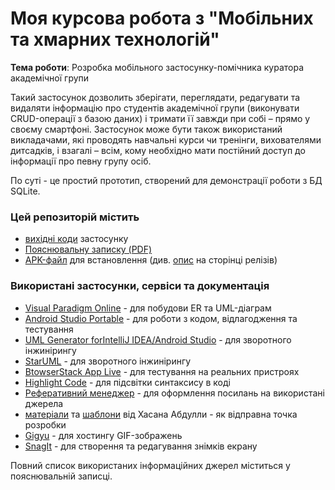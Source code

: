 # Моя курсова робота з "Мобільних та хмарних технологій"

**Тема роботи**: Розробка мобільного застосунку-помічника куратора академічної групи

Такий застосунок дозволить зберігати, переглядати, редагувати та видаляти інформацію про студентів академічної групи (виконувати CRUD-операції з базою даних) і тримати її завжди при собі – прямо у своєму смартфоні. Застосунок може бути також використаний викладачами, які проводять навчальні курси чи тренінги, вихователями дитсадків, і взагалі – всім, кому необхідно мати постійний доступ до інформації про певну групу осіб.

По суті - це простий прототип, створений для демонстрації роботи з БД SQLite.

### Цей репозиторій містить

* [вихідні коди](https://github.com/angelina-babych/Kursova-kHAI/tree/v0.0.1) застосунку
* [Пояснювальну записку (PDF)](https://github.com/angelina-babych/Kursova-kHAI/blob/main/docs/%D0%91%D0%B0%D0%B1%D0%B8%D1%87-%D0%BA%D1%83%D1%80%D1%81%D0%BE%D0%B2%D0%B0-final.pdf)
* [APK-файл](https://github.com/angelina-babych/Kursova-kHAI/releases/download/v0.0.1/app-debug.apk) для встановлення (див. [опис](https://github.com/angelina-babych/Kursova-kHAI/releases/tag/v0.0.1) на сторінці релізів)

### Використані застосунки, сервіси та документація

* [Visual Paradigm Online](https://online.visual-paradigm.com/) - для побудови ER та UML-діаграм
* [Android Studio Portable](https://portapps.io/app/android-studio-portable/) - для роботи з кодом, відлагодження та тестування
* [UML Generator forIntelliJ IDEA/Android Studio](https://plugins.jetbrains.com/plugin/15124-uml-generator) - для зворотного інжинірингу
* [StarUML](https://staruml.io/) - для зворотного інжинірингу
* [BtowserStack App Live](https://app-live.browserstack.com/) - для тестування на реальних пристроях
* [Highlight Code](https://highlight.hohli.com/) - для підсвітки синтаксису в коді
* [Реферативний менеджер](https://4ref.ontu.edu.ua/) - для оформлення посилань на використані джерела
* [матеріали](https://hellohasan.com/2017/11/15/android-sqlite-database-tutorial-introduction/)  та [шаблони](https://github.com/hasancse91/Android-SQLite-Tutorial) від Хасана Абдулли - як відправна точка розробки
* [Gigyu](https://gifyu.com/) - для хостингу GIF-зображень
* [SnagIt](https://www.techsmith.com/screen-capture.html) - для створення та редагування знімків екрану

Повний список використаних інформаційних джерел міститься у пояснювальній записці.
